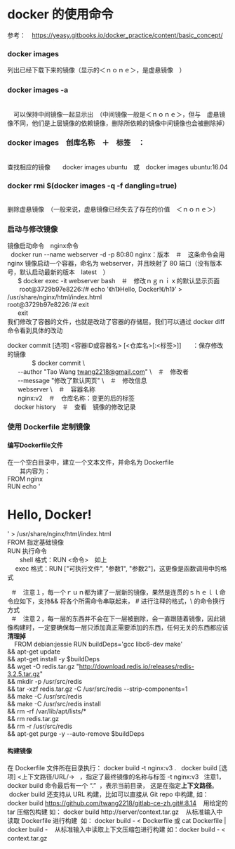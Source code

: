 <h1>docker 的使用命令</h1>

参考：　https://yeasy.gitbooks.io/docker_practice/content/basic_concept/


<h3>docker images</h3>
列出已经下载下来的镜像（显示的＜ｎｏｎｅ＞，是虚悬镜像　） <br>
<h3>docker images -a　</h3>
<br>　可以保持中间镜像一起显示出　（中间镜像一般是＜ｎｏｎｅ＞，但与　虚悬镜像不同，他们是上层镜像的依赖镜像，删除所依赖的镜像中间镜像也会被删除掉）

<h3>docker images　创库名称　＋　标签　：</h3>
<br>查找相应的镜像　　docker images ubuntu　或　docker images ubuntu:16.04


<h3>docker rmi $(docker images -q -f dangling=true)</h3>
<br>删除虚悬镜像　（一般来说，虚悬镜像已经失去了存在的价值　＜ｎｏｎｅ＞）

<h3>启动与修改镜像</h3>
镜像启动命令　nginx命令<br>
    docker run --name webserver -d -p 80:80 nginx：版本　＃　这条命令会用 nginx 镜像启动一个容器，命名为 webserver，并且映射了 80 端口（没有版本号，默认启动最新的版本　latest　）<br>
        $ docker exec -it webserver bash　＃　修改ｎｇｎｉｘ的默认显示页面　<br>
        root@3729b97e8226:/# echo '《h1》Hello, Docker!《/h1》' > /usr/share/nginx/html/index.html<br>
        root@3729b97e8226:/# exit<br>
        exit　<br>
    我们修改了容器的文件，也就是改动了容器的存储层。我们可以通过 docker diff 命令看到具体的改动<br>
    
docker commit [选项] <容器ID或容器名> [<仓库名>[:<标签>]]　   ：保存修改的镜像<br>
　　　　$ docker commit \　　<br>
        --author "Tao Wang <twang2218@gmail.com>" \　＃　修改者　<br>
        --message "修改了默认网页" \　＃　修改信息<br>
        webserver \　＃　容器名称　　<br>
        nginx:v2　＃　仓库名称：变更的后的标签　<br>
    
docker history　＃　查看　镜像的修改记录　<br>

<h3>使用 Dockerfile 定制镜像</h3>
<h4>编写Dockerfile文件</h4> 
在一个空白目录中，建立一个文本文件，并命名为 Dockerfile<br>
　　其内容为：<br>
      FROM nginx<br>
      RUN echo '<h1>Hello, Docker!</h1>' > /usr/share/nginx/html/index.html<br>
FROM 指定基础镜像<br>
RUN 执行命令<br>
　　shell 格式：RUN <命令>　如上<br>
  　exec 格式：RUN ["可执行文件", "参数1", "参数2"]，这更像是函数调用中的格式<br>
   
   ＃　注意１，每一个ｒｕｎ都为建了一层新的镜像，果然是连贯的ｓｈｅｌｌ命令应如下，支持&& 将各个所需命令串联起来， # 进行注释的格式，\ 的命令换行方式<br>
   ＃　注意２，每一层的东西并不会在下一层被删除，会一直跟随着镜像，因此镜像构建时，一定要确保每一层只添加真正需要添加的东西，任何无关的东西都应该<b>清理掉</b><br>
   
   FROM debian:jessie
   RUN buildDeps='gcc libc6-dev make' \
       && apt-get update \
       && apt-get install -y $buildDeps \
       && wget -O redis.tar.gz "http://download.redis.io/releases/redis-3.2.5.tar.gz" \
       && mkdir -p /usr/src/redis \
       && tar -xzf redis.tar.gz -C /usr/src/redis --strip-components=1 \
       && make -C /usr/src/redis \
       && make -C /usr/src/redis install \
       && rm -rf /var/lib/apt/lists/* \
       && rm redis.tar.gz \
       && rm -r /usr/src/redis \
       && apt-get purge -y --auto-remove $buildDeps
       
<h4>构建镜像</h4>

在 Dockerfile 文件所在目录执行：
   docker build -t nginx:v3 .
   docker build [选项] <上下文路径/URL/->   ，指定了最终镜像的名称与标签 -t nginx:v3
   注意1，docker build 命令最后有一个 “.”  ，表示当前目录， 这是在指定<b>上下文路径</b>。 
    
    docker build 还支持从 URL 构建，比如可以直接从 Git repo 中构建, 如：docker build https://github.com/twang2218/gitlab-ce-zh.git#:8.14
    用给定的 tar 压缩包构建 如：  docker build http://server/context.tar.gz
    从标准输入中读取 Dockerfile 进行构建  如： docker build - < Dockerfile 或 cat Dockerfile | docker build -
    从标准输入中读取上下文压缩包进行构建 如：docker build - < context.tar.gz
    　


